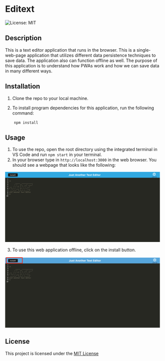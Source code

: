 # Editext
![License: MIT](https://img.shields.io/badge/License-MIT-yellow.svg)

## Description
This is a text editor application that runs in the browser. This is a single-web-page application that utilizes different data persistence techniques to save data. The application also can function offline as well. The purpose of this application is to understand how PWAs work and how we can save data in many different ways. 

## Installation

1. Clone the repo to your local machine.
   
2. To install program dependencies for this application, run the following command:

```
    npm install
```
## Usage
1. To use the repo, open the root directory using the integrated terminal in VS Code and run `npm start` in your terminal.
2. In your browser type in `http://localhost:3000` in the web browser. You should see a webpage that looks like the following:

![A screenshot of website](./images/Screenshot%202022-11-15%20at%2020-36-17%20J.A.T.E.png)

3. To use this web application offline, click on the install button.

![A screenshot of website](./images/Screenshot%202022-11-15%20at%209.02.13%20PM.png)

## License
This project is licensed under the [MIT License](https://opensource.org/licenses/MIT)